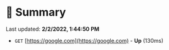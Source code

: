 # 📖 Summary
Last updated: **2/2/2022, 1:44:50 PM**

- `GET` [https://google.com](https://google.com) - **Up** (130ms)
